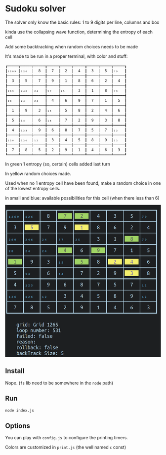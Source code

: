 # Sudoku solver

The solver only know the basic rules: 1 to 9 digits per line, columns and box

kinda use the collapsing wave function, determining the entropy of each cell

Add some backtracking when random choices needs to be made

It's made to be run in a proper terminal, with color and stuff: 

```
┏━━━━━┯━━━━━┯━━━━━┳━━━━━┯━━━━━┯━━━━━┳━━━━━┯━━━━━┯━━━━━┓
┃₁₂₆₉ │₁₂₆  │  8  ┃  7  │  2  │  4  ┃  3  │  5  │₇₉   ┃
┠─────┼─────┼─────╂─────┼─────┼─────╂─────┼─────┼─────┨
┃  3  │  5  │  7  ┃  9  │  1  │  8  ┃  6  │  2  │  4  ┃
┠─────┼─────┼─────╂─────┼─────┼─────╂─────┼─────┼─────┨
┃₂₆₉  │₂₄₆  │₂₄   ┃₅₇   │₂₅   │  3  ┃  1  │  8  │₇₉   ┃
┣━━━━━┿━━━━━┿━━━━━╋━━━━━┿━━━━━┿━━━━━╋━━━━━┿━━━━━┿━━━━━┫
┃₂₈   │₂₄   │₂₄   ┃  4  │  6  │  9  ┃  7  │  1  │  5  ┃
┠─────┼─────┼─────╂─────┼─────┼─────╂─────┼─────┼─────┨
┃  1  │  9  │  3  ┃₁₅   │  5  │  8  ┃  2  │  4  │  6  ┃
┠─────┼─────┼─────╂─────┼─────┼─────╂─────┼─────┼─────┨
┃  5  │₁₄   │  6  ┃₁₄   │  7  │  2  ┃  9  │  3  │  8  ┃
┣━━━━━┿━━━━━┿━━━━━╋━━━━━┿━━━━━┿━━━━━╋━━━━━┿━━━━━┿━━━━━┫
┃  4  │₁₂₃  │  9  ┃  6  │  8  │  7  ┃  5  │  7  │₁₂   ┃
┠─────┼─────┼─────╂─────┼─────┼─────╂─────┼─────┼─────┨
┃₁₂₆  │₁₂₆  │₁₂   ┃  3  │  4  │  5  ┃  8  │  9  │₁₂   ┃
┠─────┼─────┼─────╂─────┼─────┼─────╂─────┼─────┼─────┨
┃  7  │  8  │  5  ┃  2  │  9  │  1  ┃  4  │  6  │  3  ┃
┗━━━━━┷━━━━━┷━━━━━┻━━━━━┷━━━━━┷━━━━━┻━━━━━┷━━━━━┷━━━━━┛
```

In green 1 entropy (so, certain) cells added last turn

In yellow random choices made.

Used when no 1 entropy cell have been found, make a random choice in one of the lowest entropy cells.

in small and blue: available possibilities for this cell (when there less than 6)

![output example](./s.png "Output example")

## Install

Nope.
(`fs` lib need to be somewhere in the `node` path)

## Run
`node index.js`

## Options

You can play with `config.js` to configure the printing timers.

Colors are customized in `print.js` (the well named `c` const)
